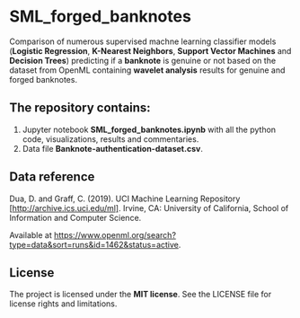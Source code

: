 # SML_forged_banknotes

Comparison of numerous supervised machne learning classifier models (**Logistic Regression**, **K-Nearest Neighbors**, **Support Vector Machines** and **Decision Trees**) predicting if a **banknote** is genuine or not based on the dataset from OpenML containing **wavelet analysis** results for genuine and forged banknotes.

## The repository contains:
1. Jupyter notebook **SML_forged_banknotes.ipynb** with all the python code, visualizations, results and commentaries.
2. Data file **Banknote-authentication-dataset.csv**.

## Data reference
Dua, D. and Graff, C. (2019). UCI Machine Learning Repository [http://archive.ics.uci.edu/ml]. Irvine, CA: University of California, School of Information and Computer Science. 

Available at https://www.openml.org/search?type=data&sort=runs&id=1462&status=active.

## License
The project is licensed under the **MIT license**. See the LICENSE file for license rights and limitations.

